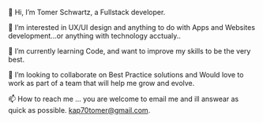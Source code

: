 👋 Hi, I’m Tomer Schwartz, a Fullstack developer.

👀 I’m interested in UX/UI design and anything to do with Apps and Websites development...or anything with technology acctualy..

🌱 I’m currently learning Code, and want to improve my skills to be the very best. 

💞️ I’m looking to collaborate on Best Practice solutions and Would love to work as part of a team that will help me grow and evolve.

📫 How to reach me ... you are welcome to email me and ill answear as quick as possible.
kap70tomer@gmail.com.


